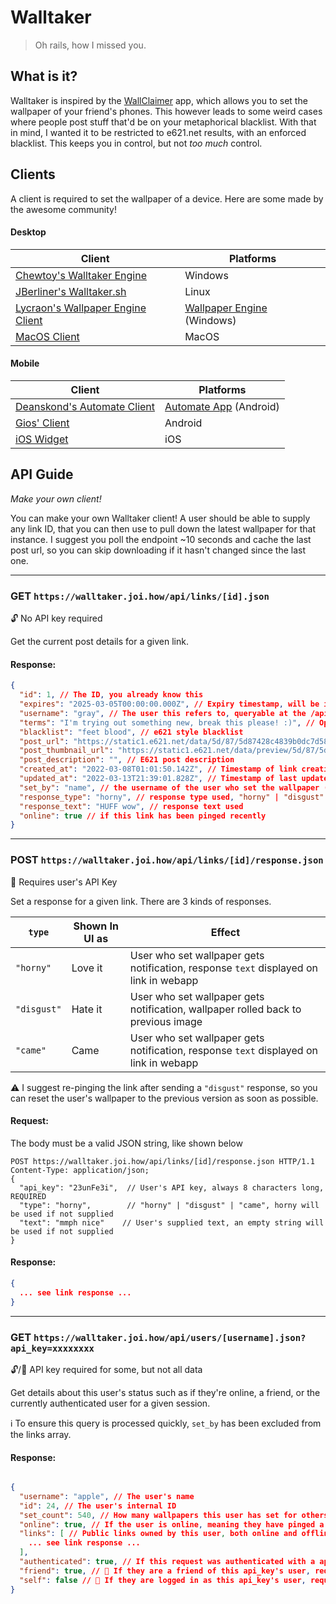 # Walltaker

> Oh rails, how I missed you.

## What is it?

Walltaker is inspired by the [WallClaimer](https://www.wallclaimer.com/) app, which allows you to set the wallpaper of
your friend's phones. This however leads to some weird cases where people post stuff that'd be on your metaphorical
blacklist. With that in mind, I wanted it to be restricted to e621.net results, with an enforced blacklist. This keeps
you in control, but not _too much_ control.

## Clients
A client is required to set the wallpaper of a device. Here are some made by the awesome community!

#### Desktop

| Client                                                                                        | Platforms                                                                                 |
|-----------------------------------------------------------------------------------------------|-------------------------------------------------------------------------------------------|
| [Chewtoy's Walltaker Engine](https://github.com/dogkisser/walltaker-engine/releases)          | Windows                                                                                   |
| [JBerliner's Walltaker.sh](https://gitlab.com/JBerliner/walltaker-client)                     | Linux                                                                                     |
| [Lycraon's Wallpaper Engine Client](https://github.com/Lycraon/Walltaker-for-WallpaperEngine) | [Wallpaper Engine](https://store.steampowered.com/app/431960/Wallpaper_Engine/) (Windows) |
| [MacOS Client](https://github.com/PawCorp/walltaker-macos/releases/latest)                    | MacOS                                                                                     |

#### Mobile

| Client                                                                                        | Platforms                                                                                 |
|-----------------------------------------------------------------------------------------------|-------------------------------------------------------------------------------------------|
| [Deanskond's Automate Client](https://github.com/Deanskond/walltaker_automate)                | [Automate App](https://llamalab.com/automate/) (Android)                                  |
| [Gios' Client](https://github.com/gios2/Walltaker-Changer/releases/latest)                    | Android                                                                                   |
| [iOS Widget](https://github.com/PawCorp/walltaker/blob/main/ios.md#ios-widget)                | iOS                                                                                       |

## API Guide
_Make your own client!_

You can make your own Walltaker client! A user should be able to supply any link ID, that you can then use to pull down
the latest wallpaper for that instance. I suggest you poll the endpoint ~10 seconds and cache the last post url, so you
can skip downloading if it hasn't changed since the last one.

---

### GET `https://walltaker.joi.how/api/links/[id].json`

🔓 No API key required

Get the current post details for a given link.

#### Response:
```json
{
  "id": 1, // The ID, you already know this
  "expires": "2025-03-05T00:00:00.000Z", // Expiry timestamp, will be inaccessible after this time
  "username": "gray", // The user this refers to, queryable at the /api/user/[username] endpoint.
  "terms": "I'm trying out something new, break this please! :)", // Open text field for user to describe terms of posting
  "blacklist": "feet blood", // e621 style blacklist
  "post_url": "https://static1.e621.net/data/5d/87/5d87428c4839b0dc7d585b87a25af61a.png", // Full size post image
  "post_thumbnail_url": "https://static1.e621.net/data/preview/5d/87/5d87428c4839b0dc7d585b87a25af61a.jpg", // Thumnail size post image
  "post_description": "", // E621 post description
  "created_at": "2022-03-08T01:01:50.142Z", // Timestamp of link creation
  "updated_at": "2022-03-13T21:39:01.828Z", // Timestamp of last update from the server (should be close to current time UTC, unless something went wrong)
  "set_by": "name", // the username of the user who set the wallpaper (or null if anon)
  "response_type": "horny", // response type used, "horny" | "disgust" | "came", see chart below
  "response_text": "HUFF wow", // response text used
  "online": true // if this link has been pinged recently
}
```

---

### POST `https://walltaker.joi.how/api/links/[id]/response.json`

🔑 Requires user's API Key

Set a response for a given link. There are 3 kinds of responses.

| `type`      | Shown In UI as | Effect                                                                                |
|-------------|----------------|---------------------------------------------------------------------------------------|
| `"horny"`   | Love it        | User who set wallpaper gets notification, response `text` displayed on link in webapp |
| `"disgust"` | Hate it        | User who set wallpaper gets notification, wallpaper rolled back to previous image     |
| `"came"`    | Came           | User who set wallpaper gets notification, response `text` displayed on link in webapp |

⚠️ I suggest re-pinging the link after sending a `"disgust"` response, so you can reset the user's wallpaper to the previous version as soon as possible.

#### Request:
The body must be a valid JSON string, like shown below

```http request
POST https://walltaker.joi.how/api/links/[id]/response.json HTTP/1.1
Content-Type: application/json;
{
  "api_key": "23unFe3i",  // User's API key, always 8 characters long, REQUIRED
  "type": "horny",        // "horny" | "disgust" | "came", horny will be used if not supplied
  "text": "mmph nice"    // User's supplied text, an empty string will be used if not supplied
}
```

#### Response:
```json
{
  ... see link response ...
}
```

---

### GET `https://walltaker.joi.how/api/users/[username].json?api_key=xxxxxxxx`

🔓/🔐 API key required for some, but not all data

Get details about this user's status such as if they're online, a friend, or the currently authenticated user for a given session.

ℹ️ To ensure this query is processed quickly, `set_by` has been excluded from the links array.

#### Response:
```json

{
  "username": "apple", // The user's name
  "id": 24, // The user's internal ID
  "set_count": 540, // How many wallpapers this user has set for others
  "online": true, // If the user is online, meaning they have pinged a link recently
  "links": [ // Public links owned by this user, both online and offline.
    ... see link response ...
  ],
  "authenticated": true, // If this request was authenticated with a api_key successfully
  "friend": true, // 🔐 If they are a friend of this api_key's user, requires api_key param.
  "self": false // 🔐 If they are logged in as this api_key's user, requires api_key param.
}
```
